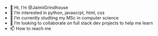 - 👋 Hi, I’m @JaimiiGrindhouse
- 👀 I’m interested in python, javascrpt, html, css 
- 🌱 I’m currently studting my MSc in computer science
- 💞️ I’m looking to collaborate on full stack dev projects to help me learn
- 📫 How to reach me 

<!---
JaimiiGrindhouse/JaimiiGrindhouse is a ✨ special ✨ repository because its `README.md` (this file) appears on your GitHub profile.
You can click the Preview link to take a look at your changes.
--->
